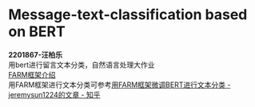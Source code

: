 # Message-text-classification based on BERT
**2201867-汪柏乐**  
用bert进行留言文本分类，自然语言处理大作业  
[FARM框架介绍](https://github.com/deepset-ai/FARM)  
用FARM框架进行文本分类可参考[用FARM框架微调BERT进行文本分类 - jeremysun1224的文章 - 知乎](https://zhuanlan.zhihu.com/p/145535073)
